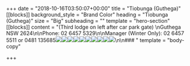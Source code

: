 +++
date = "2018-10-16T03:50:07+00:00"
title = "Tiobunga (Guthega)"
[[blocks]]
background_style = "Brand Color"
heading = "Tiobunga (Guthega)"
size = "Big"
subheading = ""
template = "hero-section"
[[blocks]]
content = "(Third lodge on left after car park gate)  \nGuthega NSW 2624\n\nPhone: 02 6457 5329\n\nManager (Winter Only): 02 6457 5511 or 0481 135685![](https://www.brindabellaskiclub.org.au/content/openfile.aspx?fileid=1617)![](https://www.brindabellaskiclub.org.au/content/openfile.aspx?fileid=1618)![](https://www.brindabellaskiclub.org.au/content/openfile.aspx?fileid=1623)![](https://www.brindabellaskiclub.org.au/content/openfile.aspx?fileid=1622)![](https://www.brindabellaskiclub.org.au/content/openfile.aspx?fileid=1627)![](https://www.brindabellaskiclub.org.au/content/openfile.aspx?fileid=1630)![](https://www.brindabellaskiclub.org.au/content/openfile.aspx?fileid=1628)![](https://www.brindabellaskiclub.org.au/content/openfile.aspx?fileid=1620)![](https://www.brindabellaskiclub.org.au/content/openfile.aspx?fileid=1621)![](https://www.brindabellaskiclub.org.au/content/openfile.aspx?fileid=1626)\n\n### "
template = "body-copy"

+++
